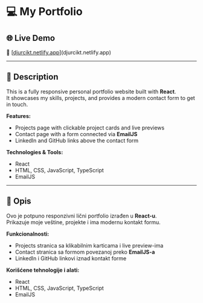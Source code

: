 # 💻 My Portfolio

## 🌐 Live Demo
🔗 [[djurcikt.netlify.app](https://djurcikt.netlify.app/)](djurcikt.netlify.app)  

---

## 📜 Description
This is a fully responsive personal portfolio website built with **React**.  
It showcases my skills, projects, and provides a modern contact form to get in touch.

**Features:**
- Projects page with clickable project cards and live previews
- Contact page with a form connected via **EmailJS**
- LinkedIn and GitHub links above the contact form

**Technologies & Tools:**
- React
- HTML, CSS, JavaScript, TypeScript
- EmailJS

---

## 📜 Opis
Ovo je potpuno responzivni lični portfolio izrađen u **React-u**.  
Prikazuje moje veštine, projekte i ima modernu kontakt formu.

**Funkcionalnosti:**
- Projects stranica sa klikabilnim karticama i live preview-ima
- Contact stranica sa formom povezanoj preko **EmailJS-a**
- LinkedIn i GitHub linkovi iznad kontakt forme

**Korišćene tehnologije i alati:**
- React
- HTML, CSS, JavaScript, TypeScript
- EmailJS
